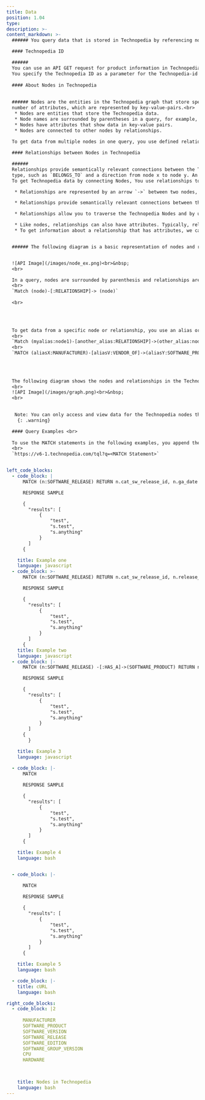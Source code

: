 ```yaml
---
title: Data
position: 1.04
type:
description: >-  
content_markdown: >-
  ###### You query data that is stored in Technopedia by referencing nodes, relationships, or Technopedia IDs.

  #### Technopedia ID

  ######
  You can use an API GET request for product information in Technopedia by referencing the Technopedia ID.
  You specify the Technopedia ID as a parameter for the Technopedia-id TQL endpoint. <br>
  
  #### About Nodes in Technopedia
  
  
  ###### Nodes are the entities in the Technopedia graph that store specific categories of data. Nodes can have any
  number of attributes, which are represented by key-value-pairs.<br> 
   * Nodes are entities that store the Technopedia data.
   * Node names are surrounded by parentheses in a query, for example, (Node).
   * Nodes have attributes that show data in key-value pairs.
   * Nodes are connected to other nodes by relationships.
   
  To get data from multiple nodes in one query, you use defined relationships to other nodes in your queries to connect the nodes and their attributes. 

  #### Relationships between Nodes in Technopedia 

  ######
  Relationships provide semantically relevant connections between the Technopedia nodes. Relationships might have a
  type, such as `BELONGS_TO` and a direction from node x to node y. An arrow determines the direction of the relationship. For example `(node x)-[BELONGS_TO]->(node y)`
  To get Technopedia data by connecting Nodes, You use relationships to traverse nodes and define the criteria for the data that you want to extract from the database.

   * Relationships are represented by an arrow `->` between two nodes, which represent the direction of the relationship.   Relationships often exist in a single direction, but they can be bidirectional.

   * Relationships provide semantically relevant connections between the Technopedia database nodes, for example, the manufacturer node has the relationship: `[HAS_A]->` software product node.

   * Relationships allow you to traverse the Technopedia Nodes and by using the Technopedia query language, and to get data from the specified nodes.

   * Like nodes, relationships can also have attributes. Typically, relationship attributed have quantitative attributes, such as time intervals.
   * To get information about a relationship that has attributes, we can assign it an alias for later reference. The alias is placed in front of the colon `-[anyAlias:Relationship_name]->(node)`


  ###### The following diagram is a basic representation of nodes and relationships:


  ![API Image](/images/node_ex.png)<br>&nbsp;
  <br>

  In a query, nodes are surrounded by parenthesis and relationships are surrounded by square brackets as shown in the following example:
  <br>
  `Match (node)-[:RELATIONSHIP]-> (node)`
  
  <br>
 

  

  To get data from a specific node or relationship, you use an alias or variable that you append to the node or relationship. TQL binds the alias that you specify to that node or relationship so you can use that alias in the Return clause of the MATCH query to get your specific data.
  <br>
  `Match (myalias:node1)-[another_alias:RELATIONSHIP]->(other_alias:node2)`
  <br>
  `MATCH (aliasX:MANUFACTURER)-[aliasV:VENDOR_OF]->(aliasY:SOFTWARE_PRODUCT) RETURN aliasX, aliasY`
  

  
  
  The following diagram shows the nodes and relationships in the Technopedia database. <br>
  <br>
  ![API Image](/images/graph.png)<br>&nbsp;
  <br>

  
   Note: You can only access and view data for the Technopedia nodes that inlcluded in your subscription.
    {: .warning} 

  #### Query Examples <br>
    
  To use the MATCH statements in the following examples, you append the MATCH statement to the following tql endpoint and run a GET request from a API client or use cURL. <br>
  <br>
  `https://v6-1.technopedia.com/tql?q=<MATCH Statement>`


left_code_blocks:
  - code_block: |
      MATCH (n:SOFTWARE_RELEASE) RETURN n.cat_sw_release_id, n.ga_date

      RESPONSE SAMPLE

      {
        "results": [
            {
                "test",
                "s.test",
                "s.anything"
            }
        ]
      {  

    title: Example one
    language: javascript
  - code_block: >-
      MATCH (n:SOFTWARE_RELEASE) RETURN n.cat_sw_release_id, n.release_url n.ga_date

      RESPONSE SAMPLE

      {
        "results": [
            {
                "test",
                "s.test",
                "s.anything"
            }
        ]
      {  
    title: Example two
    language: javascript
  - code_block: |-
      MATCH (n:SOFTWARE_RELEASE) -[:HAS_A]->(SOFTWARE_PRODUCT) RETURN n.cat_sw_release_id LIMIT 1

      RESPONSE SAMPLE

      {
        "results": [
            {
                "test",
                "s.test",
                "s.anything"
            }
        ]
      {   
        }

    title: Example 3
    language: javascript

  - code_block: |-
      MATCH
      
      RESPONSE SAMPLE

      {
        "results": [
            {
                "test",
                "s.test",
                "s.anything"
            }
        ]
      {  

    title: Example 4
    language: bash


  - code_block: |-

      MATCH
      
      RESPONSE SAMPLE

      {
        "results": [
            {
                "test",
                "s.test",
                "s.anything"
            }
        ]
      {  

    title: Example 5
    language: bash

  - code_block: |-
    title: cURL
    language: bash

right_code_blocks:
  - code_block: |2
      
      MANUFACTURER
      SOFTWARE_PRODUCT
      SOFTWARE_VERSION
      SOFTWARE_RELEASE
      SOFTWARE_EDITION
      SOFTWARE_GROUP_VERSION
      CPU
      HARDWARE


           
    title: Nodes in Technopedia
    language: bash
---
```


